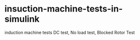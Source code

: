 # insuction-machine-tests-in-simulink
induction machine tests DC test, No load test, Blocked Rotor Test
